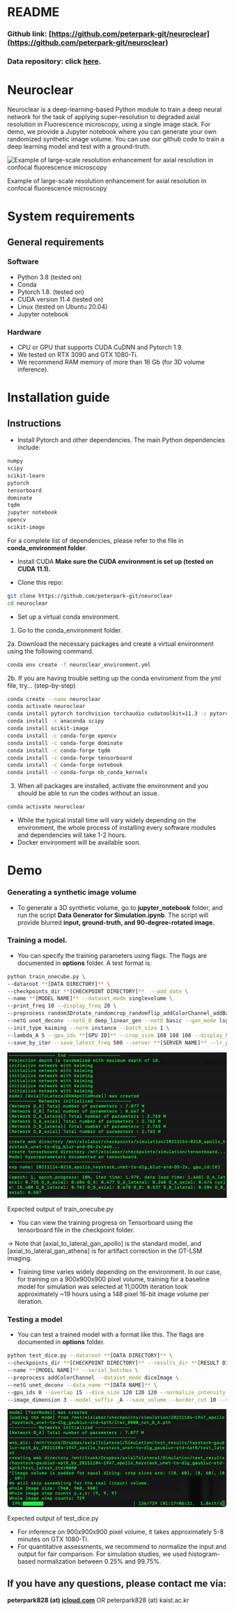 # README

### **Github link**: [https://github.com/peterpark-git/neuroclear](https://github.com/peterpark-git/neuroclear)
### **Data repository:  click [here](https://www.dropbox.com/sh/a83wfw31blf04x9/AACHBx16P9YPEHS7DDQUWBh6a?dl=0).**

# Neuroclear

Neuroclear is a deep-learning-based Python module to train a deep neural network for the task of applying super-resolution to degraded axial resolution in Fluorescence microscopy, using a single image stack. For demo, we provide a Jupyter notebook where you can generate your own randomized synthetic image volume. You can use our github code to train a deep learning model and test with a ground-truth. 

![Example of large-scale resolution enhancement for axial resolution in confocal fluorescence microscopy](imgs/SNU_fig_overall.png)

Example of large-scale resolution enhancement for axial resolution in confocal fluorescence microscopy

# System requirements

## General requirements

### Software

- Python 3.8 (tested on)
- Conda
- Pytorch 1.8. (tested on)
- CUDA version 11.4 (tested on)
- Linux (tested on Ubuntu 20.04)
- Jupyter notebook

### Hardware

- CPU or  GPU that supports CUDA CuDNN and  Pytorch 1.9.
- We tested on RTX 3090 and GTX 1080-Ti.
- We recommend RAM memory of more than 16 Gb (for 3D volume inference).

# Installation guide

## Instructions

- Install Pytorch and other dependencies. The main Python dependencies include:

```bash
numpy
scipy
scikit-learn
pytorch 
tensorboard
dominate
tqdm
jupyter notebook
opencv
scikit-image
```

For a complete list of dependencies, please refer to the file in **conda_environment folder**. 

- Install CUDA
**Make sure the CUDA environment is set up (tested on CUDA 11.1).**

- Clone this repo:

```bash
git clone https://github.com/peterpark-git/neuroclear
cd neuroclear
```

- Set up a virtual conda environment.

1. Go to the conda_environment folder. 

2a. Download the necessary packages and create a virtual environment using the following command. 
```bash
conda env create -f neuroclear_environment.yml
```


 2b. If you are having trouble setting up the conda enviroment from the yml file, try... (step-by-step)
   
  ```bash
  conda create --name neuroclear
  conda activate neuroclear
  conda install pytorch torchvision torchaudio cudatoolkit=11.3 -c pytorch
  conda install -c anaconda scipy
  conda install scikit-image
  conda install -c conda-forge opencv
  conda install -c conda-forge dominate
  conda install -c conda-forge tqdm
  conda install -c conda-forge tensorboard
  conda install -c conda-forge notebook
  conda install -c conda-forge nb_conda_kernels
  ```
  
  
3. When all packages are installed, activate the environment and you should be able to run the codes without an issue. 

```bash
conda activate neuroclear
```

- While the typical install time will vary widely depending on the environment, the whole process of installing every software modules and dependencies will take 1-2 hours. 
- Docker environment will be available soon.

# Demo

### Generating a synthetic image volume

- To generate a 3D synthetic volume, go to **jupyter_notebook** folder, and run the script **Data Generator for Simulation.ipynb**.  The script will provide blurred **input, ground-truth, and 90-degree-rotated image.**

### Training a model.

- You can specify the training parameters using flags. The flags are documented in **options** folder. A test format is:

```bash
python train_onecube.py \
--dataroot **[DATA DIRECTORY]** \
--checkpoints_dir **[CHECKPOINT DIRECTORY]**  --add_date \
--name **[MODEL NAME]** --dataset_mode singlevolume \
--print_freq 10 --display_freq 20 \
--preprocess random3Drotate_randomcrop_randomflip_addColorChannel_addBatchChannel --model axial_to_lateral_gan_apollo \
--netG unet_deconv --netG_B deep_linear_gen --netD basic --gan_mode lsgan \
--init_type kaiming --norm instance --batch_size 1 \
--lambda_A 5 --gpu_ids **[GPU ID]** --crop_size 108 108 108 --display_histogram  --lambda_plane 1 1 1 \
--save_by_iter --save_latest_freq 500 --server **[SERVER NAME]** --lr_policy constant --randomize_projection_depth --projection_depth 10
```

![Expected output of train_onecube.py](imgs/Screen_Shot_2021-11-14_at_2.30.45_AM.png)

Expected output of train_onecube.py

- You can view the training progress on Tensorboard using the tensorboard file in the checkpoint folder.

→ Note that [axial_to_lateral_gan_apollo] is the standard model, and [axial_to_lateral_gan_athena] is for artifact correction in the OT-LSM imaging. 

- Training time varies widely depending on the environment. In our case, for training on a 900x900x900 pixel volume, training for a baseline model for simulation was selected at 11,000th iteration took approximately ~19 hours using a 148 pixel 16-bit image volume per iteration.

### Testing a model

- You can test a trained model with a format like this. The flags are documented in **options** folder.

```bash
python test_dice.py --dataroot **[DATA DIRECTORY]** \
--checkpoints_dir **[CHECKPOINT DIRECTORY]** --results_dir **[RESULT DIRECTORY]**  \
--name **[MODEL NAME]** --serial_batches \
--preprocess addColorChannel --dataset_mode diceImage \
--netG unet_deconv --data_name **[DATA NAME]** \
--gpu_ids 0 --overlap 15 --dice_size 120 120 120 --normalize_intensity \
--image_dimension 3 --model_suffix _A --save_volume --border_cut 10 --skip_real --load_iter **[Iteration Count]**

```

![Expected output of test_dice.py](imgs/Screen_Shot_2021-11-14_at_2.39.06_AM.png)

Expected output of test_dice.py

- For inference on 900x900x900 pixel volume, it takes approximately 5-8 minutes on GTX 1080-Ti.
- For quantitative assessments, we recommend to normalize the input and output for fair comparison. For simulation studies, we used histogram-based normalization between 0.25% and 99.75%. 
## If you have any questions, please contact me via:

**peterpark828 (at) [icloud.com](http://icloud.com)** OR peterpark828 (at) kaist.ac.kr
